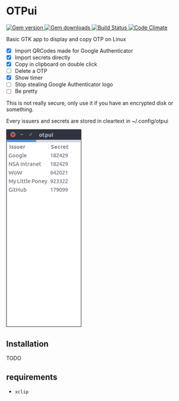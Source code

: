 # OTPui

[![Gem version](https://img.shields.io/gem/v/otpui.svg?style=flat-square)
](https://rubygems.org/gems/otpui)
[![Gem downloads](https://img.shields.io/gem/dt/otpui.svg?style=flat-square)
](https://rubygems.org/gems/otpui)
[![Build Status](https://img.shields.io/travis/vayan/otpui.svg?style=flat-square)
](https://travis-ci.org/vayan/otpui)
[![Code Climate](https://img.shields.io/codeclimate/github/vayan/otpui.svg?style=flat-square)
](https://codeclimate.com/github/vayan/otpui)


Basic GTK app to display and copy OTP on Linux

- [x] Import QRCodes made for Google Authenticator
- [x] Import secrets directly
- [x] Copy in clipboard on double click
- [ ] Delete a OTP
- [x] Show timer
- [ ] Stop stealing Google Authenticator logo
- [ ] Be pretty

This is not really secure, only use it if you have an encrypted disk or something.

Every issuers and secrets are stored in cleartext in ~/.config/otpui

![Look at this magnificient UI](https://github.com/vayan/otpui/blob/master/screenshot.png)

## Installation

TODO

## requirements
  * `xclip`
